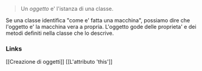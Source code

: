 >Un *oggetto* e' l'istanza di una classe.

Se una classe identifica "come e' fatta una macchina", possiamo dire che l'oggetto e' la macchina vera a propria.
L'oggetto gode delle proprieta' e dei metodi definiti nella classe che lo descrive.

### Links 
[[Creazione di oggetti]]
[[L'attributo 'this']]